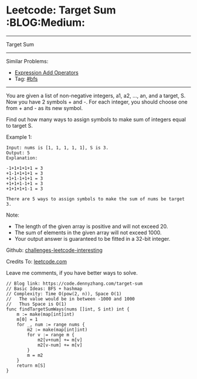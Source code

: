 # Leetcode: Target Sum     :BLOG:Medium:


---

Target Sum  

---

Similar Problems:  
-   [Expression Add Operators](https://code.dennyzhang.com/expression-add-operators)
-   Tag: [#bfs](https://code.dennyzhang.com/tag/bfs)

---

You are given a list of non-negative integers, a1, a2, &#x2026;, an, and a target, S. Now you have 2 symbols + and -. For each integer, you should choose one from + and - as its new symbol.  

Find out how many ways to assign symbols to make sum of integers equal to target S.  

Example 1:  

    Input: nums is [1, 1, 1, 1, 1], S is 3. 
    Output: 5
    Explanation: 
    
    -1+1+1+1+1 = 3
    +1-1+1+1+1 = 3
    +1+1-1+1+1 = 3
    +1+1+1-1+1 = 3
    +1+1+1+1-1 = 3
    
    There are 5 ways to assign symbols to make the sum of nums be target 3.

Note:  
-   The length of the given array is positive and will not exceed 20.
-   The sum of elements in the given array will not exceed 1000.
-   Your output answer is guaranteed to be fitted in a 32-bit integer.

Github: [challenges-leetcode-interesting](https://github.com/DennyZhang/challenges-leetcode-interesting/tree/master/target-sum)  

Credits To: [leetcode.com](https://leetcode.com/problems/target-sum/description/)  

Leave me comments, if you have better ways to solve.  

    // Blog link: https://code.dennyzhang.com/target-sum
    // Basic Ideas: BFS + hashmap
    // Complexity: Time O(pow(2, n)), Space O(1)
    //   The value would be in between -1000 and 1000
    //   Thus Space is O(1)
    func findTargetSumWays(nums []int, S int) int {
        m := make(map[int]int)
        m[0] = 1
        for _, num := range nums {
            m2 := make(map[int]int)
            for v := range m {
                m2[v+num] += m[v]
                m2[v-num] += m[v]
            }
            m = m2
        }
        return m[S]
    }